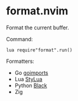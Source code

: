 # format.nvim

Format the current buffer.

Command:

    lua require"format".run()

Formatters:

- Go [goimports](https://pkg.go.dev/golang.org/x/tools/cmd/goimports)
- Lua [StyLua](https://github.com/JohnnyMorganz/StyLua#installation)
- Python [Black](https://github.com/psf/black#installation-and-usage)
- Zig
